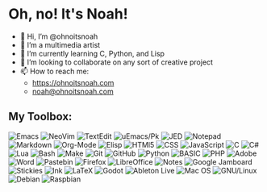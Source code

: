 # Oh, no! It's Noah!
- 👋 Hi, I’m @ohnoitsnoah
- 👀 I’m a multimedia artist
- 🌱 I’m currently learning C, Python, and Lisp
- 💞️ I’m looking to collaborate on any sort of creative project
- 📫 How to reach me:
   + https://ohnoitsnoah.com
   + noah@ohnoitsnoah.com
## My Toolbox:
![Emacs](https://img.shields.io/badge/Emacs-7f5ab6?style=for-the-badge&logo=GNU%20Emacs&logoColor=white)
![NeoVim](https://img.shields.io/badge/NeoVim-E34F8?style=for-the-badge&logo=neovim&logoColor=white)
![TextEdit](https://img.shields.io/badge/TextEdit-F2F4F9?style=for-the-badge)
![uEmacs/Pk](https://img.shields.io/badge/uEmacs/PK-FAFAED?style=for-the-badge&logo=GNU%20Emacs&logoColor=black)
![JED](https://img.shields.io/badge/JED-40649F?style=for-the-badge)
![Notepad](https://img.shields.io/badge/Notepad-6baaab?style=for-the-badge)
![Markdown](https://img.shields.io/badge/Markdown-000000?style=for-the-badge&logo=markdown&logoColor=white)
![Org-Mode](https://img.shields.io/badge/Org--Mode-77aa99?style=for-the-badge&logo=org&logoColor=white)
![Elisp](https://img.shields.io/badge/Elisp-blueviolet?style=for-the-badge&logo=GNU%20Emacs&logoColor=white)
![HTMl5](https://img.shields.io/badge/HTML5-E34F26?style=for-the-badge&logo=html5&logoColor=white)
![CSS](https://img.shields.io/badge/CSS3-1572b6?style=for-the-badge&logo=css3&logoColor=white)
![JavaScript](https://img.shields.io/badge/javascript-f7df1e?style=for-the-badge&logo=javascript&logoColor=black)
![C](https://img.shields.io/badge/C-00599C?style=for-the-badge&logo=c&logoColor=white)
![C#](https://img.shields.io/badge/C%23-239120?style=for-the-badge&logo=csharp&logoColor=white)
![Lua](https://img.shields.io/badge/Lua-2C2D72?style=for-the-badge&logo=lua&logoColor=white)
![Bash](https://img.shields.io/badge/Bash-4eaa25?style=for-the-badge&logo=GNU%20Bash&logoColor=white)
![Make](https://img.shields.io/badge/Make-000000?style=for-the-badge)
![Git](https://img.shields.io/badge/GIT-E44C30?style=for-the-badge&logo=git&logoColor=white)
![GitHub](https://img.shields.io/badge/github-181717?style=for-the-badge&logo=github&logoColor=white)
![Python](https://img.shields.io/badge/Python-14354C?style=for-the-badge&logo=python&logoColor=white)
![BASIC](https://img.shields.io/badge/BASIC-black?style=for-the-badge)
![PHP](https://img.shields.io/badge/PHP-777BB4?style=for-the-badge&logo=php&logoColor=white)
![Adobe](https://img.shields.io/badge/Adobe%20Creative%20Cloud-da1f26?style=for-the-badge&logo=Adobe%20Creative%20Cloud&logoColor=white)
![Word](https://img.shields.io/badge/Word-2b579a?style=for-the-badge&logo=Microsoft%20Word&logoColor=white)
![Pastebin](https://img.shields.io/badge/Pastebin-02456c?style=for-the-badge&logo=Pastebin&logoColor=white)
![Firefox](https://img.shields.io/badge/Firefox%20Browser-ff7139?style=for-the-badge&logo=firefox-browser&logoColor=white)
![LibreOffice](https://img.shields.io/badge/libreoffice-18a303?style=for-the-badge&logo=libreoffice&logoColor=white)
![Notes](https://img.shields.io/badge/Notes-ffd52e?style=for-the-badge)
![Google Jamboard](https://img.shields.io/badge/Google%20Jamboard-f37c20?style=for-the-badge&logo=Jamboard&logoColor=white)
![Stickies](https://img.shields.io/badge/Stickies-fcf2a1?style=for-the-badge)
![Ink](https://img.shields.io/badge/ink-000000?style=for-the-badge)
![LaTeX](https://img.shields.io/badge/LaTeX-008080?style=for-the-badge&logo=latex&logoColor=white)
![Godot](https://img.shields.io/badge/Godot%20Engine-478cbf?style=for-the-badge&logo=Godot%20Engine&logoColor=white)
![Ableton Live](https://img.shields.io/badge/Ableton%20Live-000000?style=for-the-badge&logo=ableton%20live&logoColor=white)
![Mac OS](https://img.shields.io/badge/mac_OS-F2F4F9?style=for-the-badge&logo=apple&logoColor=black)
![GNU/Linux](https://img.shields.io/badge/GNU/LINUX-fcc624?style=for-the-badge&logo=Linux&logoColor=black)
![Debian](https://img.shields.io/badge/debian-d70a53?style=for-the-badge&logo=debian&logoColor=white)
![Raspbian](https://img.shields.io/badge/Raspbian-a22846?style=for-the-badge&logo=raspberry-pi&logoColor=white)
